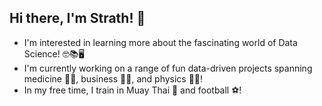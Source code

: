 ## Hi there, I'm Strath! 👋

- I'm interested in learning more about the fascinating world of Data Science! 🤓📚🖥️ 
- I'm currently working on a range of fun data-driven projects spanning medicine 👨‍⚕️, business 👨‍💼, and physics 👨‍🔬!
- In my free time, I train in Muay Thai 🥊 and football ⚽!

<!--
**strathlumsden/strathlumsden** is a ✨ _special_ ✨ repository because its `README.md` (this file) appears on your GitHub profile.

Here are some ideas to get you started:

- 🔭 I’m currently working on ...
- 🌱 I’m currently learning ...
- 👯 I’m looking to collaborate on ...
- 🤔 I’m looking for help with ...
- 💬 Ask me about ...
- 📫 How to reach me: ...
- 😄 Pronouns: ...
- ⚡ Fun fact: ...
-->
